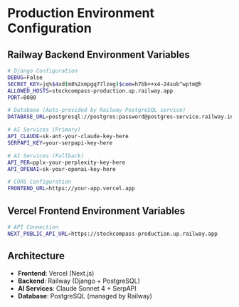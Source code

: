 # Production Environment Configuration

## Railway Backend Environment Variables

```bash
# Django Configuration
DEBUG=False
SECRET_KEY=jq%$4xd(m8%2xmpgq77lzeg)$com=h7bb++x4-24sob^wptm@h
ALLOWED_HOSTS=stockcompass-production.up.railway.app
PORT=8080

# Database (Auto-provided by Railway PostgreSQL service)
DATABASE_URL=postgresql://postgres:password@postgres-service.railway.internal:5432/railway

# AI Services (Primary)
API_CLAUDE=sk-ant-your-claude-key-here
SERPAPI_KEY=your-serpapi-key-here

# AI Services (Fallback)
API_PER=pplx-your-perplexity-key-here
API_OPENAI=sk-your-openai-key-here

# CORS Configuration
FRONTEND_URL=https://your-app.vercel.app
```

## Vercel Frontend Environment Variables

```bash
# API Connection
NEXT_PUBLIC_API_URL=https://stockcompass-production.up.railway.app
```

## Architecture

- **Frontend**: Vercel (Next.js)
- **Backend**: Railway (Django + PostgreSQL)
- **AI Services**: Claude Sonnet 4 + SerpAPI
- **Database**: PostgreSQL (managed by Railway)
